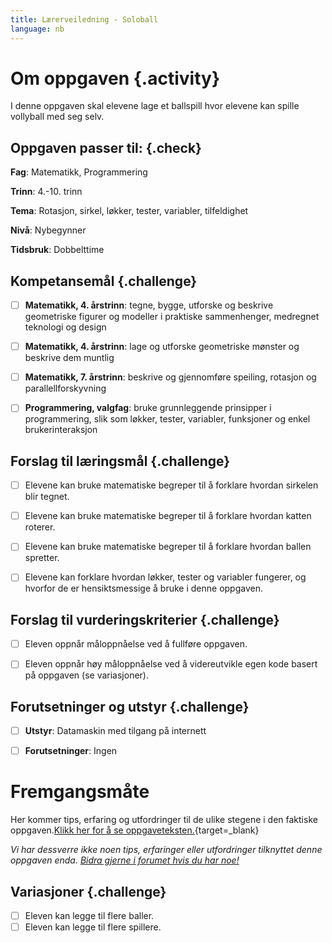 ```yaml
---
title: Lærerveiledning - Soloball
language: nb
---
```


# Om oppgaven {.activity}
I denne oppgaven skal elevene lage et ballspill hvor elevene kan spille vollyball med seg selv.

## Oppgaven passer til: {.check}
 __Fag__: Matematikk, Programmering

__Trinn__: 4.-10. trinn

__Tema__: Rotasjon, sirkel, løkker, tester, variabler, tilfeldighet

__Nivå__: Nybegynner

__Tidsbruk__: Dobbelttime


## Kompetansemål {.challenge}

- [ ]  __Matematikk, 4. årstrinn__: tegne, bygge, utforske og beskrive geometriske figurer og modeller i praktiske sammenhenger, medregnet teknologi og design

- [ ]  __Matematikk, 4. årstrinn__: lage og utforske geometriske mønster og beskrive dem muntlig

- [ ]  __Matematikk, 7. årstrinn__: beskrive og gjennomføre speiling, rotasjon og parallellforskyvning

- [ ]  __Programmering, valgfag__: bruke grunnleggende prinsipper i programmering, slik som løkker, tester, variabler, funksjoner og enkel brukerinteraksjon


## Forslag til læringsmål {.challenge}

- [ ]  Elevene kan bruke matematiske begreper til å forklare hvordan sirkelen blir tegnet.
- [ ]  Elevene kan bruke matematiske begreper til å forklare hvordan katten roterer.
- [ ]  Elevene kan bruke matematiske begreper til å forklare hvordan ballen spretter.
- [ ]  Elevene kan forklare hvordan løkker, tester og variabler fungerer, og hvorfor de er hensiktsmessige å bruke i denne oppgaven.


## Forslag til vurderingskriterier {.challenge}

- [ ]  Eleven oppnår måloppnåelse ved å fullføre oppgaven.
- [ ]  Eleven oppnår høy måloppnåelse ved å videreutvikle egen kode basert på oppgaven (se variasjoner).


## Forutsetninger og utstyr {.challenge}

- [ ]  __Utstyr__: Datamaskin med tilgang på internett

- [ ]  __Forutsetninger__: Ingen


# Fremgangsmåte
Her kommer tips, erfaring og utfordringer til de ulike stegene i den faktiske oppgaven.[Klikk her for å se oppgaveteksten.](../soloball/soloball.html){target=_blank}

_Vi har dessverre ikke noen tips, erfaringer eller utfordringer tilknyttet denne oppgaven enda. [Bidra gjerne i forumet hvis du har noe!](https://forum.kidsakoder.no/c/oppgaver)_


## Variasjoner {.challenge}
- [ ]  Eleven kan legge til flere baller.
- [ ]  Eleven kan legge til flere spillere.
